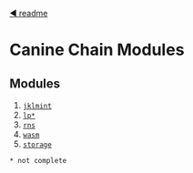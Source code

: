 <!--
order: 0
title: Canine Chain Overview
parent:
  title: "x"
-->
[◀ readme](/README.md)

# Canine Chain Modules

## Modules
1. [`jklmint`](jklmint/README.md)
2. [`lp*`](lp/README.md)
3. [`rns`](rns/README.md)
4. [`wasm`](wasm/README.md)
5. [`storage`](storage/README.md)



`* not complete`





